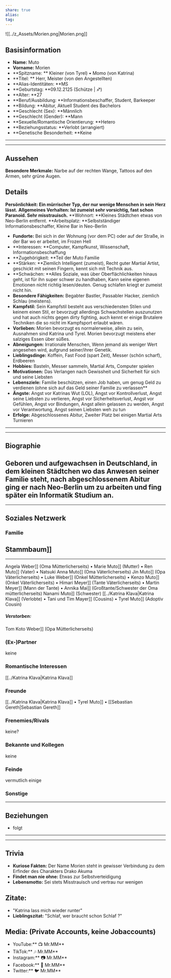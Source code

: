 ```yaml
---
share: true
alias: 
tag: 
---
```


![[../z_Assets/Morien.png|Morien.png]]
## Basisinformation
- **Name:** Muto
- **Vorname:** Morien
- **Spitzname: ** Kleiner (von Tyrel) • Momo (von Katrina)
- **Titel: ** Herr, Meister (von den Angestellten) 
- **Alias-Identitäten: **MS 
- **Geburtstag: **09.12.2125  (Schütze | ♐)
- **Alter: **27
- **Beruf/Ausbildung: **Informationsbeschaffer, Student, Barkeeper
- **Bildung: **Abitur, Aktuell Student des Bachelors 
- **Geschlecht (Sex): **Männlich
- **Geschlecht (Gender): **Mann
- **Sexuelle/Romantische Orientierung: **Hetero
- **Beziehungsstatus: **Verlobt (arrangiert)
- **Genetische Besonderheit: **Keine
---
---
## Aussehen
**Besondere Merkmale:** Narbe auf der rechten Wange, Tattoos auf den Armen, sehr grüne Augen.

## Details
**Persönlichkeit: **Ein mürrischer Typ, der nur wenige Menschen in sein Herz lässt.****
**Allgemeines Verhalten: **Ist zumeist sehr vorsichtig, fast schon Paranoid. Sehr misstrauisch.****
**Wohnort: **Kleines Städtchen etwas von Neo-Berlin entfernt.
**Arbeitsplatz: **Selbstständiger Informationsbeschaffer, Kleine Bar in Neo-Berlin
- **Fundorte:** Bei sich in der Wohnung (vor dem PC) oder auf der Straße, in der Bar wo er arbeitet, im Frozen Hell
- **Interessen: **Computer, Kampfkunst, Wissenschaft, Informationsbeschaffung
- **Zugehörigkeit: **Teil der Muto Familie
- **Stärken: **Ziemlich Intelligent (zumeist), Recht guter Martial Artist, geschickt mit seinen Fingern, kennt sich mit Technik aus.
- **Schwächen: **Alles Soziale, was über Oberflächlichkeiten hinaus geht, ist für ihn super schwer zu handhaben, Kann seine eigenen Emotionen nicht richtig lesen/deuten. Genug schlafen kriegt er zumeist nicht hin.
- **Besondere Fähigkeiten:** Begabter Bastler, Passabler Hacker, ziemlich Schlau (meistens).
- **Kampfstil:** Sein Kampfstil besteht aus verschiedensten Stilen und keinem einen Stil, er bevorzugt allerdings Schwachstellen auszunutzen und hat auch nichts gegen dirty fighting, auch kennt er einige Brutalere Techniken die so nicht im Kampfsport erlaubt wären. 
- **Vorlieben:** Morien bevorzugt es normalerweise, allein zu sein, Ausnahmen sind Katrina und Tyrel. Morien bevorzugt meistens eher salziges Essen über süßes.  
- **Abneigungen:** Irrationale Menschen, Wenn jemand als weniger Wert angesehen wird, aufgrund seiner/ihrer Genetik.
- **Lieblingsdinge:** Koffein, Fast Food (spart Zeit), Messer (schön scharf), Erdbeeren
- **Hobbies:** Basteln, Messer sammeln, Martial Arts, Computer spielen
- **Motivationen:** Das Verlangen nach Gewissheit und Sicherheit für sich und seine Liebsten
- **Lebensziele:** Familie beschützen, einen Job haben, um genug Geld zu verdienen (ohne sich auf das Geld seiner Familie zu verlassen** 
- **Ängste:** Angst vor Katrinas Wut (LOL), Angst vor Kontrollverlust, Angst seine Liebsten zu verlieren, Angst vor Sicherheitsverlust, Angst vor Gefühlen, Angst vor Bindungen, Angst allein gelassen zu werden, Angst vor Verantwortung, Angst seinen Liebsten weh zu tun
- **Erfolge:** Abgeschlossenes Abitur, Zweiter Platz bei einigen Martial Arts Turnieren
---
---
## Biographie
Geboren und aufgewachsen in Deutschland, in dem kleinen Städtchen wo das Anwesen seiner Familie steht, nach abgeschlossenem Abitur ging er nach Neo-Berlin um zu arbeiten und fing später ein Informatik Studium an.   
---
---
## Soziales Netzwerk
### Familie
Stammbaum]]
 ---
 ---
Angela Weber]] (Oma Mütterlicherseits) • Marie Muto]] (Mutter) • Ren Muto]] (Vater) • Natsuki Anna Muto]] (Oma Väterlicherseits) Jin Muto]] (Opa Väterlicherseits)  • Luke Weber]] (Onkel Mütterlicherseits) • Kenzo Muto]] (Onkel Väterlicherseits) • Himari Meyer]] (Tante Väterlicherseits) • Martin Meyer]] (Mann der Tante) • Annika Mai]] (Großtante/Schwester der Oma mütterlicherseits)
Nanami Muto]] (Schwester)
 [[../Katrina Klava|Katrina Klava]] (Verlobte)  • Tani und Tim Mayer]] (Cousins) • Tyrel Muto]] (Adoptiv Cousin)
##### Verstorben:
Tom Koto Weber]] (Opa Mütterlicherseits) 
### (Ex-)Partner
keine
### Romantische Interessen
[[../Katrina Klava|Katrina Klava]]
### Freunde
[[../Katrina Klava|Katrina Klava]] • Tyrel Muto]] • [[Sebastian Gereth|Sebastian Gereth]]
### Frenemies/Rivals
keine?
### Bekannte und Kollegen
keine
### Feinde
vermutlich einige
### Sonstige

---
## Beziehungen
- folgt
---
---
## Trivia
- **Kuriose Fakten:** Der Name Morien steht in gewisser Verbindung zu dem Erfinder des Charakters Drako Akuma
- **Findet man nie ohne:** Etwas zur Selbstverteidigung
- **Lebensmotto:** Sei stets Misstrauisch und vertrau nur wenigen
## Zitate: 
- "Katrina lass mich wieder runter"
- **Lieblingszitat:** "Schlaf, wer braucht schon Schlaf ?"
## Media: (Private Accounts, keine Jobaccounts)
- YouTube:** 📺 Mr.MM**
- TikTok:** 🎶 Mr.MM**
- Instagram:** 📷 Mr.MM**
- Facebook:** 📘 Mr.MM**
- Twitter:** 🐦 Mr.MM**